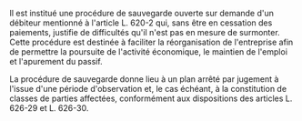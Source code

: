 Il est institué une procédure de sauvegarde ouverte sur demande d'un débiteur mentionné à l'article L. 620-2 qui, sans être en cessation des paiements, justifie de difficultés qu'il n'est pas en mesure de surmonter. Cette procédure est destinée à faciliter la réorganisation de l'entreprise afin de permettre la poursuite de l'activité économique, le maintien de l'emploi et l'apurement du passif.

La procédure de sauvegarde donne lieu à un plan arrêté par jugement à l'issue d'une période d'observation et, le cas échéant, à la constitution de classes de parties affectées, conformément aux dispositions des articles L. 626-29 et L. 626-30.
